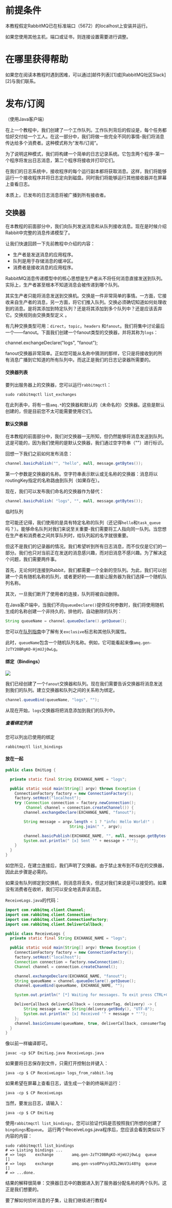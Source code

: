 # 前提条件
本教程假定RabbitMQ已在标准端口（5672）的localhost上安装并运行。

如果您使用其他主机，端口或证书，则连接设置需要进行调整。

# 在哪里获得帮助
如果您在阅读本教程时遇到困难，可以通过[邮件列表][1]或[RabbitMQ社区Slack][2]与我们联系。

# 发布/订阅
（使用Java客户端）

在上一个教程中，我们创建了一个工作队列。工作队列背后的假设是，每个任务都恰好交付给一个工人。在这一部分中，我们将做一些完全不同的事情-我们将消息传达给多个消费者。这种模式称为“发布/订阅”。

为了说明这种模式，我们将构建一个简单的日志记录系统。它包含两个程序-第一个程序将发出日志消息，第二个程序将接收并打印它们。

在我们的日志系统中，接收程序的每个运行副本都将获取消息。这样，我们将能够运行一个接收程序并将日志定向到磁盘。同时我们将能够运行其他接收器并在屏幕上查看日志。

本质上，已发布的日志消息将被广播到所有接收者。

## 交换器
在本教程的前面部分中，我们向队列发送消息和从队列接收消息。现在是时候介绍Rabbit中完整的消息传递模型了。

让我们快速回顾一下先前教程中介绍的内容：

- 生产者是发送消息的应用程序。
- 队列是用于存储消息的缓冲区。
- 消费者是接收消息的应用程序。

RabbitMQ消息传递模型中的核心思想是生产者从不将任何消息直接发送到队列。实际上，生产者甚至根本不知道消息会被传递到哪个队列。

其实生产者只能将消息发送到交换机。交换是一件非常简单的事情。一方面，它接收来自生产者的消息，另一方面，将它们推入队列。交换必须确切知道如何处理收到的消息。是将其添加到特定队列？还是将其添加到多个队列中？还是应该丢弃它。交换规则由交换类型定义 。


有几种交换类型可用：`direct`，`topic`，`headers` 和`fanout`。我们将集中讨论最后一个——fanout。下面我们创建一个fanout类型的交换器，并将其称为`logs`：

channel.exchangeDeclare("logs", "fanout");

fanout交换器非常简单。正如您可能从名称中猜测的那样，它只是将接收到的所有消息广播到它知道的所有队列中。而这正是我们的日志记录器所需要的。

#### 交换器列表
    
要列出服务器上的交换器，您可以运行`rabbitmqctl`：
```
sudo rabbitmqctl list_exchanges
```

在此列表中，将有一些`amq.*`的交换器和默认的（未命名的）交换器。这些是默认创建的，但是目前您不太可能需要使用它们。
    
    
#### 默认交换器

在本教程的前面部分中，我们对交换器一无所知，但仍然能够将消息发送到队列。这是可能的，因为我们使用的是默认交换器，我们通过空字符串（""）进行标识。

回想一下我们之前如何发布消息：

```java
channel.basicPublish("", "hello", null, message.getBytes());
```

第一个参数是交换器的名称。空字符串表示默认或无名称的交换器：消息将以routingKey指定的名称路由到队列（如果存在）。


现在，我们可以发布我们命名的交换器作为替代：
```java
channel.basicPublish( "logs", "", null, message.getBytes());
```

临时队列

您可能还记得，我们使用的是具有特定名称的队列（还记得`hello`和`task_queue`吗？）。能够命名队列对我们来说至关重要-我们需要将工人指向同一队列。当您想在生产者和消费者之间共享队列时，给队列起的名字就很重要。

但这不是我们的记录器的情况。我们希望听到所有日志消息，而不仅仅是它们的一部分。我们也只对当前正在发送的消息感兴趣，而对旧消息不感兴趣。为了解决这个问题，我们需要两件事。

首先，无论何时连接到Rabbit，我们都需要一个全新的空队列。为此，我们可以创建一个具有随机名称的队列，或者更好的——直接让服务器为我们选择一个随机队列名称。

其次，一旦我们断开了使用者的连接，队列将被自动删除。

在Java客户端中，当我们不向`queueDeclare()`提供任何参数时，我们将使用随机生成的名称创建一个非持久的，排他的，自动删除的队列：
```java
String queueName = channel.queueDeclare().getQueue();
```

您可以在[队列指南](https://www.rabbitmq.com/queues.html)中了解有关`exclusive`标志和其他队列属性。

此时，`queueName`包含一个随机队列名称。例如，它可能看起来像`amq.gen-JzTY20BRgKO-HjmUJj0wLg`。

#### 绑定（Bindings）

![](https://www.rabbitmq.com/img/tutorials/bindings.png)

我们已经创建了一个`fanout`交换器和队列。现在我们需要告诉交换器将消息发送到我们的队列。建立交换器和队列之间的关系称为绑定。
```java
channel.queueBind(queueName, "logs", "");
```
从现在开始，`logs`交换器将把消息添加到我们的队列中。

##### 查看绑定列表
您可以列出已使用的绑定
```
rabbitmqctl list_bindings
```

#### 放在一起
```java
public class EmitLog {

  private static final String EXCHANGE_NAME = "logs";

  public static void main(String[] argv) throws Exception {
    ConnectionFactory factory = new ConnectionFactory();
    factory.setHost("localhost");
    try (Connection connection = factory.newConnection();
         Channel channel = connection.createChannel()) {
        channel.exchangeDeclare(EXCHANGE_NAME, "fanout");

        String message = argv.length < 1 ? "info: Hello World!" :
                            String.join(" ", argv);

        channel.basicPublish(EXCHANGE_NAME, "", null, message.getBytes("UTF-8"));
        System.out.println(" [x] Sent '" + message + "'");
    }
  }
}
```
如您所见，在建立连接后，我们声明了交换器。由于禁止发布到不存在的交换器，因此此步骤是必需的。

如果没有队列绑定到交换机，则消息将丢失，但这对我们来说是可以接受的。如果没有消费者在收听，我们可以安全地丢弃该消息。

`ReceiveLogs.java`的代码：
```java
import com.rabbitmq.client.Channel;
import com.rabbitmq.client.Connection;
import com.rabbitmq.client.ConnectionFactory;
import com.rabbitmq.client.DeliverCallback;

public class ReceiveLogs {
  private static final String EXCHANGE_NAME = "logs";

  public static void main(String[] argv) throws Exception {
    ConnectionFactory factory = new ConnectionFactory();
    factory.setHost("localhost");
    Connection connection = factory.newConnection();
    Channel channel = connection.createChannel();

    channel.exchangeDeclare(EXCHANGE_NAME, "fanout");
    String queueName = channel.queueDeclare().getQueue();
    channel.queueBind(queueName, EXCHANGE_NAME, "");

    System.out.println(" [*] Waiting for messages. To exit press CTRL+C");

    DeliverCallback deliverCallback = (consumerTag, delivery) -> {
        String message = new String(delivery.getBody(), "UTF-8");
        System.out.println(" [x] Received '" + message + "'");
    };
    channel.basicConsume(queueName, true, deliverCallback, consumerTag -> { });
  }
}
```

像以前一样编译即可。
```
javac -cp $CP EmitLog.java ReceiveLogs.java
```
如果要将日志保存到文件，只需打开控制台并键入：
```
java -cp $ CP ReceiveLogs> logs_from_rabbit.log
```
如果希望在屏幕上查看日志，请生成一个新的终端并运行：
```
java -cp $ CP ReceiveLogs
```
当然，要发出日志，请输入：
```
java -cp $ CP EmitLog
```
使用`rabbitmqctl list_bindings`，您可以验证代码是否按照我们所想的创建了`bingdings`和`queue`。 运行两个ReceiveLogs.java程序后，您应该会看到类似以下内容的内容：
```
sudo rabbitmqctl list_bindings
# => Listing bindings ...
# => logs    exchange        amq.gen-JzTY20BRgKO-HjmUJj0wLg  queue           []
# => logs    exchange        amq.gen-vso0PVvyiRIL2WoV3i48Yg  queue           []
# => ...done.
```
结果的解释很简单：交换器日志中的数据进入到了服务器分配名称的两个队列。这正是我们想要的。

要了解如何侦听消息的子集，让我们继续进行教程4